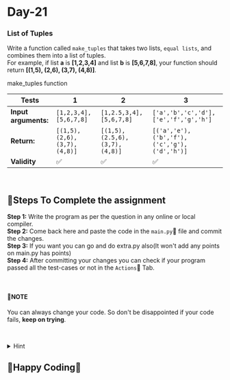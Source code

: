 # Day-21

### List of Tuples
Write a function called `make_tuples` that takes two lists, `equal lists`, and combines them into a list of tuples.   
For example, if list **a** is **[1,2,3,4]** and list **b** is **[5,6,7,8]**, your function should return **[(1,5), (2,6), (3,7), (4,8)]**.


make_tuples function

**Tests** | **1** | **2** | **3**
--- | --- | --- | --- 
**Input arguments:** | `[1,2,3,4], [5,6,7,8]` | `[1,2.5,3,4], [5,6,7,8]` | `['a','b','c','d'], ['e','f','g','h']` 
**Return:** | `[(1,5), (2,6), (3,7), (4,8)]` | `[(1,5), (2.5,6), (3,7), (4,8)]` | `[('a','e'), ('b','f'), ('c','g'), ('d','h')]` 
**Validity** | :white_check_mark: | :white_check_mark: | :white_check_mark: 

&nbsp;
&nbsp;

## :scroll:Steps To Complete the assignment
**Step 1:** Write the program as per the question in any online or local compiler.  
**Step 2:** Come back here and paste the code in the `main.py`:apple: file and commit the changes.  
**Step 3:** If you want you can go and do extra.py also(It won't add any points on main.py has points)  
**Step 4:** After committing your changes you can check if your program passed all the test-cases or not in the `Actions`:green_apple: Tab.  

&nbsp;
&nbsp;

#### :pushpin:**NOTE**
You can always change your code. So don't be disappointed if your code fails, **keep on trying**.  

&nbsp;
&nbsp;

<details>
<summary>Hint</summary>
<br>
https://www.w3schools.com/python/python_lists.asp<br>
https://www.geeksforgeeks.org/python-list-comprehension/<br>
https://www.w3schools.com/python/python_functions.asp<br>
https://www.w3schools.com/python/python_conditions.asp<br>
https://www.w3schools.com/python/python_return.asp
<br>
</details>

## :tada:Happy Coding:tada:
